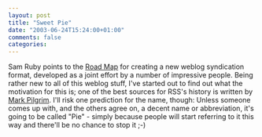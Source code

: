 ```yaml
---
layout: post
title: "Sweet Pie"
date: "2003-06-24T15:24:00+01:00"
comments: false
categories: 
---
```


<p>Sam Ruby points to the <a href="http://www.intertwingly.net/blog/1490.html" title="Road Map">Road Map</a> for creating a new weblog syndication format, developed as a joint effort by a number of impressive people. Being rather new to all of this weblog stuff, I've started out to find out what the motivation for this is; one of the best sources for RSS's history is written by <a href="http://diveintomark.org/archives/2003/06/21/history_of_rss_date_formats.html">Mark Pilgrim</a>. I'll risk one prediction for the name, though: Unless someone comes up with, and the others agree on, a decent name or abbreviation, it's going to be called "Pie" - simply because people will start referring to it this way and there'll be no chance to stop it ;-)</p>

